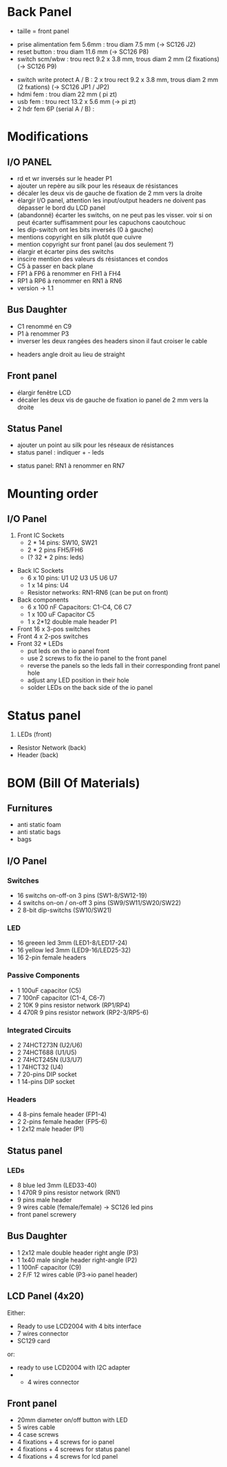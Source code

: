 # Back Panel

- taille = front panel

* prise alimentation fem 5.6mm : trou diam  7.5 mm (-> SC126 J2)
* reset button                 : trou diam 11.6 mm (-> SC126 P8)
* switch scm/wbw               : trou rect 9.2 x 3.8 mm,  trous diam 2 mm (2 fixations)  (-> SC126 P9)
- switch write protect A / B   : 2 x trou rect 9.2 x 3.8 mm, trous diam 2 mm (2 fxations)  (-> SC126 JP1 / JP2)
- hdmi fem                     : trou diam 22 mm ( pi zt)
- usb fem                      : trou rect 13.2 x 5.6 mm   (-> pi zt)
- 2 hdr fem 6P (serial A / B)  : 

# Modifications

## I/O PANEL

* rd et wr inversés sur le header P1 
* ajouter un repère au silk pour les réseaux de résistances
* décaler les deux vis de gauche de fixation    de 2 mm vers la droite
* élargir I/O panel, attention les input/output headers ne doivent pas dépasser le bord du LCD panel
* (abandonné) écarter les switchs, on ne peut pas les visser. voir si on peut écarter suffisamment pour les capuchons caoutchouc
* les dip-switch ont les bits inversés (0 à gauche)
* mentions copyright en silk plutôt que cuivre
* mention copyright sur front panel (au dos seulement ?)
* élargir et écarter pins des switchs
* inscire mention des valeurs ds résistances et condos
* C5 à passer en back plane
* FP1 à FP6 à renommer en FH1 à FH4 
* RP1 à RP6 à renommer en RN1 à RN6 
* version -> 1.1

## Bus Daughter
* C1 renommé en C9
* P1 à renommer P3
* inverser les deux rangées des headers sinon il faut croiser le cable
- headers angle droit au lieu de straight


## Front panel


* élargir fenêtre LCD
* décaler les deux vis de gauche de fixation io panel de 2 mm vers la droite

## Status Panel

- ajouter un point au silk pour les réseaux de résistances
- status panel : indiquer + - leds
* status panel: RN1 à renommer en RN7


# Mounting order

## I/O Panel

1. Front IC Sockets
	+ 2 * 14 pins: SW10, SW21
	+ 2 * 2 pins FH5/FH6
	- (? 32 * 2 pins: leds)
- Back IC Sockets
	+ 6 x 10 pins: U1 U2 U3 U5 U6 U7
	+ 1 x 14 pins: U4
	+ Resistor networks: RN1-RN6 (can be put on front)
- Back components
	+ 6 x 100 nF Capacitors: C1-C4, C6 C7
	+ 1 x 100 uF Capacitor C5
	+ 1 x 2*12 double male header P1 
- Front 16 x 3-pos switches
- Front 4  x 2-pos switches
- Front 32 * LEDs 
	- put leds on the io panel front
	- use 2 screws to fix the io panel to the front panel
	- reverse the panels so the leds fall in their corresponding front panel hole
	- adjust any LED position in their hole
	- solder LEDs on the back side of the io panel

# Status panel

1. LEDs (front)
- Resistor Network (back)
- Header (back)


# BOM (Bill Of Materials)

## Furnitures

- anti static foam
- anti static bags
- bags

## I/O Panel

### Switches

- 16 switchs on-off-on 3 pins (SW1-8/SW12-19)
- 4  switchs on-on / on-off 3 pins (SW9/SW11/SW20/SW22)
- 2  8-bit dip-switchs (SW10/SW21)

### LED

- 16 greeen led 3mm (LED1-8/LED17-24)
- 16 yellow led 3mm (LED9-16/LED25-32)
- 16 2-pin female headers

### Passive Components

- 1  100uF capacitor (C5)
- 7  100nF capacitor (C1-4, C6-7)
- 2  10K 9 pins resistor network (RP1/RP4)
- 4  470R 9 pins resistor network (RP2-3/RP5-6)

### Integrated Circuits

- 2  74HCT273N (U2/U6)
- 2  74HCT688 (U1/U5)
- 2  74HCT245N (U3/U7)
- 1  74HCT32 (U4)
- 7  20-pins DIP socket
- 1  14-pins DIP socket

### Headers

- 4  8-pins female header (FP1-4)
- 2  2-pins female header (FP5-6)
- 1  2x12 male header (P1)


## Status panel

### LEDs

- 8  blue led 3mm (LED33-40)
- 1  470R 9 pins resistor network (RN1)
- 9 pins male header
- 9 wires cable (female/female) -> SC126 led pins  
- front panel screwery                                                                                                                                                                                                                              

## Bus Daughter

- 1  2x12 male double header right angle (P3)
- 1  1x40 male single header right-angle (P2)
- 1  100nF capacitor (C9)
- 2  F/F 12 wires cable (P3->io panel header)

## LCD Panel (4x20)

Either:

- Ready to use LCD2004 with 4 bits interface
- 7 wires connector
- SC129 card

or:

- ready to use LCD2004 with I2C adapter
- - 4 wires connector

## Front panel

- 20mm diameter on/off button with LED
- 5 wires cable
- 4 case screws
- 4 fixations + 4 screws for io panel
- 4 fixations + 4 screews for status panel
- 4 fixations + 4 screws for lcd panel


